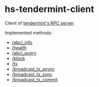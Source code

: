 # hs-tendermint-client

Client of [tendermint's RPC server](https://tendermint.com/rpc).

Implemented methods:

- [/abci_info](https://tendermint.com/rpc/#abciinfo)
- [/health](https://tendermint.com/rpc/#health)
- [/abci_query](https://tendermint.com/rpc/#abciquery)
- [/block](https://tendermint.com/rpc/#block)
- [/tx](https://tendermint.com/rpc/#tx)
- [/broadcast_tx_async](https://tendermint.com/rpc/#broadcasttxasync)
- [/broadcast_tx_sync](https://tendermint.com/rpc/#broadcasttxsync)
- [/broadcast_tx_commit](https://tendermint.com/rpc/#broadcasttxcommit)
